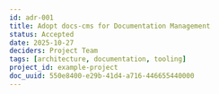 ```yaml
---
id: adr-001
title: Adopt docs-cms for Documentation Management
status: Accepted
date: 2025-10-27
deciders: Project Team
tags: [architecture, documentation, tooling]
project_id: example-project
doc_uuid: 550e8400-e29b-41d4-a716-446655440000
---
```

